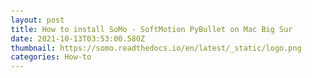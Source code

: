 ```yaml
---
layout: post
title: How to install SoMo - SoftMotion PyBullet on Mac Big Sur
date: 2021-10-13T03:53:00.580Z
thumbnail: https://somo.readthedocs.io/en/latest/_static/logo.png
categories: How-to
---
```

<html>
<head>
    <meta http-equiv="Content-Type" content="text/html; charset=utf-8"/>
    <title>SoMo - Soft Motion PyBullet</title>
    <style>
    /* cspell:disable-file */
    /* webkit printing magic: print all background colors */
    html {
        -webkit-print-color-adjust: exact;
    }

    * {
        box-sizing: border-box;
        -webkit-print-color-adjust: exact;
    }

    html, body {
        margin: 0;
        padding: 0;
    }

    @media only screen {
        body {
            margin: 2em auto;
            max-width: 900px;
            color: rgb(55, 53, 47);
        }
    }

    body {
        line-height: 1.5;
        white-space: pre-wrap;
    }

    a, a.visited {
        color: inherit;
        text-decoration: underline;
    }

    .pdf-relative-link-path {
        font-size: 80%;
        color: #444;
    }

    h1, h2, h3 {
        letter-spacing: -0.01em;
        line-height: 1.2;
        font-weight: 600;
        margin-bottom: 0;
    }

    .page-title {
        font-size: 2.5rem;
        font-weight: 700;
        margin-top: 0;
        margin-bottom: 0.75em;
    }

    h1 {
        font-size: 1.875rem;
        margin-top: 1.875rem;
    }

    h2 {
        font-size: 1.5rem;
        margin-top: 1.5rem;
    }

    h3 {
        font-size: 1.25rem;
        margin-top: 1.25rem;
    }

    .source {
        border: 1px solid #ddd;
        border-radius: 3px;
        padding: 1.5em;
        word-break: break-all;
    }

    .callout {
        border-radius: 3px;
        padding: 1rem;
    }

    figure {
        margin: 1.25em 0;
        page-break-inside: avoid;
    }

    figcaption {
        opacity: 0.5;
        font-size: 85%;
        margin-top: 0.5em;
    }

    mark {
        background-color: transparent;
    }

    .indented {
        padding-left: 1.5em;
    }

    hr {
        background: transparent;
        display: block;
        width: 100%;
        height: 1px;
        visibility: visible;
        border: none;
        border-bottom: 1px solid rgba(55, 53, 47, 0.09);
    }

    img {
        max-width: 100%;
    }

    @media only print {
        img {
            max-height: 100vh;
            object-fit: contain;
        }
    }

    @page {
        margin: 1in;
    }

    .collection-content {
        font-size: 0.875rem;
    }

    .column-list {
        display: flex;
        justify-content: space-between;
    }

    .column {
        padding: 0 1em;
    }

    .column:first-child {
        padding-left: 0;
    }

    .column:last-child {
        padding-right: 0;
    }

    .table_of_contents-item {
        display: block;
        font-size: 0.875rem;
        line-height: 1.3;
        padding: 0.125rem;
    }

    .table_of_contents-indent-1 {
        margin-left: 1.5rem;
    }

    .table_of_contents-indent-2 {
        margin-left: 3rem;
    }

    .table_of_contents-indent-3 {
        margin-left: 4.5rem;
    }

    .table_of_contents-link {
        text-decoration: none;
        opacity: 0.7;
        border-bottom: 1px solid rgba(55, 53, 47, 0.18);
    }

    table, th, td {
        border: 1px solid rgba(55, 53, 47, 0.09);
        border-collapse: collapse;
    }

    table {
        border-left: none;
        border-right: none;
    }

    th, td {
        font-weight: normal;
        padding: 0.25em 0.5em;
        line-height: 1.5;
        min-height: 1.5em;
        text-align: left;
    }

    th {
        color: rgba(55, 53, 47, 0.6);
    }

    ol, ul {
        margin: 0;
        margin-block-start: 0.6em;
        margin-block-end: 0.6em;
    }

    li > ol:first-child, li > ul:first-child {
        margin-block-start: 0.6em;
    }

    ul > li {
        list-style: disc;
    }

    ul.to-do-list {
        text-indent: -1.7em;
    }

    ul.to-do-list > li {
        list-style: none;
    }

    .to-do-children-checked {
        text-decoration: line-through;
        opacity: 0.375;
    }

    ul.toggle > li {
        list-style: none;
    }

    ul {
        padding-inline-start: 1.7em;
    }

    ul > li {
        padding-left: 0.1em;
    }

    ol {
        padding-inline-start: 1.6em;
    }

    ol > li {
        padding-left: 0.2em;
    }

    .mono ol {
        padding-inline-start: 2em;
    }

    .mono ol > li {
        text-indent: -0.4em;
    }

    .toggle {
        padding-inline-start: 0em;
        list-style-type: none;
    }/* Indent toggle children */
    .toggle > li > details {
        padding-left: 1.7em;
    }

    .toggle > li > details > summary {
        margin-left: -1.1em;
    }

    .selected-value {
        display: inline-block;
        padding: 0 0.5em;
        background: rgba(206, 205, 202, 0.5);
        border-radius: 3px;
        margin-right: 0.5em;
        margin-top: 0.3em;
        margin-bottom: 0.3em;
        white-space: nowrap;
    }

    .collection-title {
        display: inline-block;
        margin-right: 1em;
    }

    time {
        opacity: 0.5;
    }

    .icon {
        display: inline-block;
        max-width: 1.2em;
        max-height: 1.2em;
        text-decoration: none;
        vertical-align: text-bottom;
        margin-right: 0.5em;
    }

    img.icon {
        border-radius: 3px;
    }

    .user-icon {
        width: 1.5em;
        height: 1.5em;
        border-radius: 100%;
        margin-right: 0.5rem;
    }

    .user-icon-inner {
        font-size: 0.8em;
    }

    .text-icon {
        border: 1px solid #000;
        text-align: center;
    }

    .page-cover-image {
        display: block;
        object-fit: cover;
        width: 100%;
        height: 30vh;
    }

    .page-header-icon {
        font-size: 3rem;
        margin-bottom: 1rem;
    }

    .page-header-icon-with-cover {
        margin-top: -0.72em;
        margin-left: 0.07em;
    }

    .page-header-icon img {
        border-radius: 3px;
    }

    .link-to-page {
        margin: 1em 0;
        padding: 0;
        border: none;
        font-weight: 500;
    }

    p > .user {
        opacity: 0.5;
    }

    td > .user, td > time {
        white-space: nowrap;
    }

    input[type="checkbox"] {
        transform: scale(1.5);
        margin-right: 0.6em;
        vertical-align: middle;
    }

    p {
        margin-top: 0.5em;
        margin-bottom: 0.5em;
    }

    .image {
        border: none;
        margin: 1.5em 0;
        padding: 0;
        border-radius: 0;
        text-align: center;
    }

    .code, code {
        background: rgba(135, 131, 120, 0.15);
        border-radius: 3px;
        padding: 0.2em 0.4em;
        border-radius: 3px;
        font-size: 85%;
        tab-size: 2;
    }

    code {
        color: #eb5757;
    }

    .code {
        padding: 1.5em 1em;
    }

    .code-wrap {
        white-space: pre-wrap;
        word-break: break-all;
    }

    .code > code {
        background: none;
        padding: 0;
        font-size: 100%;
        color: inherit;
    }

    blockquote {
        font-size: 1.25em;
        margin: 1em 0;
        padding-left: 1em;
        border-left: 3px solid rgb(55, 53, 47);
    }

    .bookmark {
        text-decoration: none;
        max-height: 8em;
        padding: 0;
        display: flex;
        width: 100%;
        align-items: stretch;
    }

    .bookmark-title {
        font-size: 0.85em;
        overflow: hidden;
        text-overflow: ellipsis;
        height: 1.75em;
        white-space: nowrap;
    }

    .bookmark-text {
        display: flex;
        flex-direction: column;
    }

    .bookmark-info {
        flex: 4 1 180px;
        padding: 12px 14px 14px;
        display: flex;
        flex-direction: column;
        justify-content: space-between;
    }

    .bookmark-image {
        width: 33%;
        flex: 1 1 180px;
        display: block;
        position: relative;
        object-fit: cover;
        border-radius: 1px;
    }

    .bookmark-description {
        color: rgba(55, 53, 47, 0.6);
        font-size: 0.75em;
        overflow: hidden;
        max-height: 4.5em;
        word-break: break-word;
    }

    .bookmark-href {
        font-size: 0.75em;
        margin-top: 0.25em;
    }

    .sans {
        font-family: ui-sans-serif, -apple-system, BlinkMacSystemFont, "Segoe UI", Helvetica, "Apple Color Emoji", Arial, sans-serif, "Segoe UI Emoji", "Segoe UI Symbol";
    }

    .code {
        font-family: "SFMono-Regular", Menlo, Consolas, "PT Mono", "Liberation Mono", Courier, monospace;
    }

    .serif {
        font-family: Lyon-Text, Georgia, ui-serif, serif;
    }

    .mono {
        font-family: iawriter-mono, Nitti, Menlo, Courier, monospace;
    }

    .pdf .sans {
        font-family: Inter, ui-sans-serif, -apple-system, BlinkMacSystemFont, "Segoe UI", Helvetica, "Apple Color Emoji", Arial, sans-serif, "Segoe UI Emoji", "Segoe UI Symbol", 'Twemoji', 'Noto Color Emoji', 'Noto Sans CJK JP';
    }

    .pdf:lang(zh-CN) .sans {
        font-family: Inter, ui-sans-serif, -apple-system, BlinkMacSystemFont, "Segoe UI", Helvetica, "Apple Color Emoji", Arial, sans-serif, "Segoe UI Emoji", "Segoe UI Symbol", 'Twemoji', 'Noto Color Emoji', 'Noto Sans CJK SC';
    }

    .pdf:lang(zh-TW) .sans {
        font-family: Inter, ui-sans-serif, -apple-system, BlinkMacSystemFont, "Segoe UI", Helvetica, "Apple Color Emoji", Arial, sans-serif, "Segoe UI Emoji", "Segoe UI Symbol", 'Twemoji', 'Noto Color Emoji', 'Noto Sans CJK TC';
    }

    .pdf:lang(ko-KR) .sans {
        font-family: Inter, ui-sans-serif, -apple-system, BlinkMacSystemFont, "Segoe UI", Helvetica, "Apple Color Emoji", Arial, sans-serif, "Segoe UI Emoji", "Segoe UI Symbol", 'Twemoji', 'Noto Color Emoji', 'Noto Sans CJK KR';
    }

    .pdf .code {
        font-family: Source Code Pro, "SFMono-Regular", Menlo, Consolas, "PT Mono", "Liberation Mono", Courier, monospace, 'Twemoji', 'Noto Color Emoji', 'Noto Sans Mono CJK JP';
    }

    .pdf:lang(zh-CN) .code {
        font-family: Source Code Pro, "SFMono-Regular", Menlo, Consolas, "PT Mono", "Liberation Mono", Courier, monospace, 'Twemoji', 'Noto Color Emoji', 'Noto Sans Mono CJK SC';
    }

    .pdf:lang(zh-TW) .code {
        font-family: Source Code Pro, "SFMono-Regular", Menlo, Consolas, "PT Mono", "Liberation Mono", Courier, monospace, 'Twemoji', 'Noto Color Emoji', 'Noto Sans Mono CJK TC';
    }

    .pdf:lang(ko-KR) .code {
        font-family: Source Code Pro, "SFMono-Regular", Menlo, Consolas, "PT Mono", "Liberation Mono", Courier, monospace, 'Twemoji', 'Noto Color Emoji', 'Noto Sans Mono CJK KR';
    }

    .pdf .serif {
        font-family: PT Serif, Lyon-Text, Georgia, ui-serif, serif, 'Twemoji', 'Noto Color Emoji', 'Noto Serif CJK JP';
    }

    .pdf:lang(zh-CN) .serif {
        font-family: PT Serif, Lyon-Text, Georgia, ui-serif, serif, 'Twemoji', 'Noto Color Emoji', 'Noto Serif CJK SC';
    }

    .pdf:lang(zh-TW) .serif {
        font-family: PT Serif, Lyon-Text, Georgia, ui-serif, serif, 'Twemoji', 'Noto Color Emoji', 'Noto Serif CJK TC';
    }

    .pdf:lang(ko-KR) .serif {
        font-family: PT Serif, Lyon-Text, Georgia, ui-serif, serif, 'Twemoji', 'Noto Color Emoji', 'Noto Serif CJK KR';
    }

    .pdf .mono {
        font-family: PT Mono, iawriter-mono, Nitti, Menlo, Courier, monospace, 'Twemoji', 'Noto Color Emoji', 'Noto Sans Mono CJK JP';
    }

    .pdf:lang(zh-CN) .mono {
        font-family: PT Mono, iawriter-mono, Nitti, Menlo, Courier, monospace, 'Twemoji', 'Noto Color Emoji', 'Noto Sans Mono CJK SC';
    }

    .pdf:lang(zh-TW) .mono {
        font-family: PT Mono, iawriter-mono, Nitti, Menlo, Courier, monospace, 'Twemoji', 'Noto Color Emoji', 'Noto Sans Mono CJK TC';
    }

    .pdf:lang(ko-KR) .mono {
        font-family: PT Mono, iawriter-mono, Nitti, Menlo, Courier, monospace, 'Twemoji', 'Noto Color Emoji', 'Noto Sans Mono CJK KR';
    }

    .highlight-default {
        color: rgba(55, 53, 47, 1);
    }

    .highlight-gray {
        color: rgba(96, 96, 98, 0.93);
        fill: rgba(96, 96, 98, 0.93);
    }

    .highlight-brown {
        color: rgba(174, 102, 29, 1);
        fill: rgba(174, 102, 29, 1);
    }

    .highlight-orange {
        color: rgba(210, 82, 22, 1);
        fill: rgba(210, 82, 22, 1);
    }

    .highlight-yellow {
        color: rgba(203, 145, 47, 1);
        fill: rgba(203, 145, 47, 1);
    }

    .highlight-teal {
        color: rgba(62, 143, 53, 1);
        fill: rgba(62, 143, 53, 1);
    }

    .highlight-blue {
        color: rgba(33, 131, 190, 1);
        fill: rgba(33, 131, 190, 1);
    }

    .highlight-purple {
        color: rgba(151, 93, 190, 1);
        fill: rgba(151, 93, 190, 1);
    }

    .highlight-pink {
        color: rgba(203, 62, 132, 1);
        fill: rgba(203, 62, 132, 1);
    }

    .highlight-red {
        color: rgba(208, 60, 60, 1);
        fill: rgba(208, 60, 60, 1);
    }

    .highlight-gray_background {
        background: rgba(234, 234, 235, 0.93);
    }

    .highlight-brown_background {
        background: rgba(213, 130, 38, 0.13);
    }

    .highlight-orange_background {
        background: rgba(252, 103, 27, 0.13);
    }

    .highlight-yellow_background {
        background: rgba(253, 183, 63, 0.13);
    }

    .highlight-teal_background {
        background: rgba(76, 169, 66, 0.13);
    }

    .highlight-blue_background {
        background: rgba(45, 159, 226, 0.13);
    }

    .highlight-purple_background {
        background: rgba(187, 123, 230, 0.13);
    }

    .highlight-pink_background {
        background: rgba(255, 85, 163, 0.13);
    }

    .highlight-red_background {
        background: rgba(255, 82, 71, 0.13);
    }

    .block-color-default {
        color: inherit;
        fill: inherit;
    }

    .block-color-gray {
        color: rgba(96, 96, 98, 0.93);
        fill: rgba(96, 96, 98, 0.93);
    }

    .block-color-brown {
        color: rgba(174, 102, 29, 1);
        fill: rgba(174, 102, 29, 1);
    }

    .block-color-orange {
        color: rgba(210, 82, 22, 1);
        fill: rgba(210, 82, 22, 1);
    }

    .block-color-yellow {
        color: rgba(203, 145, 47, 1);
        fill: rgba(203, 145, 47, 1);
    }

    .block-color-teal {
        color: rgba(62, 143, 53, 1);
        fill: rgba(62, 143, 53, 1);
    }

    .block-color-blue {
        color: rgba(33, 131, 190, 1);
        fill: rgba(33, 131, 190, 1);
    }

    .block-color-purple {
        color: rgba(151, 93, 190, 1);
        fill: rgba(151, 93, 190, 1);
    }

    .block-color-pink {
        color: rgba(203, 62, 132, 1);
        fill: rgba(203, 62, 132, 1);
    }

    .block-color-red {
        color: rgba(208, 60, 60, 1);
        fill: rgba(208, 60, 60, 1);
    }

    .block-color-gray_background {
        background: rgba(234, 234, 235, 0.93);
    }

    .block-color-brown_background {
        background: rgba(213, 130, 38, 0.13);
    }

    .block-color-orange_background {
        background: rgba(252, 103, 27, 0.13);
    }

    .block-color-yellow_background {
        background: rgba(253, 183, 63, 0.13);
    }

    .block-color-teal_background {
        background: rgba(76, 169, 66, 0.13);
    }

    .block-color-blue_background {
        background: rgba(45, 159, 226, 0.13);
    }

    .block-color-purple_background {
        background: rgba(187, 123, 230, 0.13);
    }

    .block-color-pink_background {
        background: rgba(255, 85, 163, 0.13);
    }

    .block-color-red_background {
        background: rgba(255, 82, 71, 0.13);
    }

    .select-value-color-gray {
        background-color: rgba(234, 234, 235, 0.93);
    }

    .select-value-color-brown {
        background-color: rgba(213, 130, 38, 0.13);
    }

    .select-value-color-orange {
        background-color: rgba(252, 103, 27, 0.13);
    }

    .select-value-color-yellow {
        background-color: rgba(253, 183, 63, 0.13);
    }

    .select-value-color-green {
        background-color: rgba(76, 169, 66, 0.13);
    }

    .select-value-color-blue {
        background-color: rgba(45, 159, 226, 0.13);
    }

    .select-value-color-purple {
        background-color: rgba(187, 123, 230, 0.13);
    }

    .select-value-color-pink {
        background-color: rgba(255, 85, 163, 0.13);
    }

    .select-value-color-red {
        background-color: rgba(255, 82, 71, 0.13);
    }

    .checkbox {
        display: inline-flex;
        vertical-align: text-bottom;
        width: 16;
        height: 16;
        background-size: 16px;
        margin-left: 2px;
        margin-right: 5px;
    }

    .checkbox-on {
        background-image: url("data:image/svg+xml;charset=UTF-8,%3Csvg%20width%3D%2216%22%20height%3D%2216%22%20viewBox%3D%220%200%2016%2016%22%20fill%3D%22none%22%20xmlns%3D%22http%3A%2F%2Fwww.w3.org%2F2000%2Fsvg%22%3E%0A%3Crect%20width%3D%2216%22%20height%3D%2216%22%20fill%3D%22%2358A9D7%22%2F%3E%0A%3Cpath%20d%3D%22M6.71429%2012.2852L14%204.9995L12.7143%203.71436L6.71429%209.71378L3.28571%206.2831L2%207.57092L6.71429%2012.2852Z%22%20fill%3D%22white%22%2F%3E%0A%3C%2Fsvg%3E");
    }

    .checkbox-off {
        background-image: url("data:image/svg+xml;charset=UTF-8,%3Csvg%20width%3D%2216%22%20height%3D%2216%22%20viewBox%3D%220%200%2016%2016%22%20fill%3D%22none%22%20xmlns%3D%22http%3A%2F%2Fwww.w3.org%2F2000%2Fsvg%22%3E%0A%3Crect%20x%3D%220.75%22%20y%3D%220.75%22%20width%3D%2214.5%22%20height%3D%2214.5%22%20fill%3D%22white%22%20stroke%3D%22%2336352F%22%20stroke-width%3D%221.5%22%2F%3E%0A%3C%2Fsvg%3E");
    }
    </style>
</head>
<body>
    <article id="917ac2ad-d223-4631-aa98-de2fda07df2f" class="page sans">
        <header>
            <h1 class="page-title">SoMo - Soft Motion PyBullet</h1>
        </header>
        <div class="page-body">
            <h2 id="f9d77d06-2793-465d-965b-33660179c14a" class="">Installation on Mac Big Sur</h2>
            <p id="23b4331d-fae4-4162-a99d-a2ea0279431b" class="">Install HomeBrew for Mac</p>
            <pre id="a19562e8-cd52-48fa-b95a-6a19a790b450" class="code">
                <code>/bin/bash -c &quot;$(curl -fsSL https://raw.githubusercontent.com/Homebrew/install/HEAD/install.sh)&quot;</code>
            </pre>
            <p id="f9118dd2-851a-4026-a07a-72bffa05f539" class=""></p>
            <p id="7c4672e9-7f98-4165-95a7-74716f3f9ccf" class="">Install newest Python (3.9)</p>
            <pre id="a80127e6-0d99-4678-b704-45da4f1c77f4" class="code">
                <code>sudo brew install python</code>
            </pre>
            <p id="fe060204-30df-4499-93c7-5a205c0f0fdd" class=""></p>
            <p id="d52ffc73-fb44-4b3f-94e4-86c377487922" class="">Install packages which might be not installed yet</p>
            <pre id="de91fd3d-d48e-4512-a479-acab6fc163bb" class="code">
                <code>sudo brew install pkg-config
                sudo brew install freetype</code>
            </pre>
            <p id="7632703b-0b57-40ee-8593-a14eeb98de3c" class=""></p>
            <p id="0eb94c7f-dc53-4b8f-87c8-5e054c70eb16" class="">Clone repo</p>
            <pre id="5fae9452-d296-45c4-9807-dae63e7cf086" class="code">
                <code>git clone https://github.com/GrauleM/somo.git</code>
            </pre>
            <p id="4e01e5af-67d9-452b-a879-ead2289132a4" class=""></p>
            <p id="5cd25e9f-65ab-4ef0-9640-91d872c6b5af" class="">
                Create virtual environment, might need to change 
                <code>3.9</code>
                 to a newer version
            </p>
            <pre id="e532ba1f-84f9-4192-97d4-2060fffac478" class="code">
                <code>cd somo
                python3.9 -m venv venv</code>
            </pre>
            <p id="d268ff57-ea5e-4480-a032-4395101afdb3" class=""></p>
            <p id="4276af86-d370-45a0-8e7a-73c7a38a9f3b" class="">Activate venv</p>
            <pre id="bcba73a8-7768-4fb9-a07a-b76dc783d1fc" class="code">
                <code>source venv/bin/activate</code>
            </pre>
            <p id="db61298f-197c-4609-9d3d-4d85ec6ed53d" class=""></p>
            <p id="19e88719-259b-4cc5-a215-b36137f7ca88" class="">
                Check 
                <code>clang</code>
                 version in Mac
            </p>
            <pre id="98885fcf-8d5b-407e-9f71-b5f83d6eadd3" class="code">
                <code>clang --version</code>
            </pre>
            <p id="ed912f6e-de88-4e04-a884-181b88ebdb8a" class="">If it is 11.0, install the latest one (12.0). Installation might take long (30 mins)</p>
            <pre id="d71b7751-20c1-414f-8063-9cbfe4b30408" class="code">
                <code>sudo rm -rf /Library/Developer/CommandLineTools
                sudo xcode-select --install
                sudo xcode-select --switch /Library/Developer/CommandLineTools</code>
            </pre>
            <p id="9c6844ce-034a-4afb-bd00-3f823ea120ef" class="">
                Check 
                <code>clang --version</code>
                 again, make sure it 12.0
            </p>
            <p id="59fe98fb-7cc7-4855-9e50-1db0babec96c" class=""></p>
            <p id="4351282f-347b-42e4-91a7-746c9cc966c5" class="">Install pybullet</p>
            <pre id="929bd42c-1e23-449b-a2d4-16e4b7c59045" class="code">
                <code>pip3 install pybullet --upgrade</code>
            </pre>
            <p id="e6b1d351-cd5d-4336-a24e-eaa98adbb50d" class="">Install numpy 1.19</p>
            <pre id="7a17a17b-be48-4147-86ff-80dc63f3b0e2" class="code">
                <code>pip3 install numpy==1.19</code>
            </pre>
            <p id="86a86e43-1481-45e1-bc92-29f29325974a" class=""></p>
            <p id="0115ca8c-6762-435b-bae7-c42d19075579" class="">
                Remove 
                <code>pybullet</code>
                 and 
                <code>numpy</code>
                 from 
                <code>requirements.txt</code>
            </p>
            <p id="d23f0cac-3fba-4522-9275-aa57ff2297f5" class="">
                Install 
                <code>requirements.txt</code>
            </p>
            <pre id="42335a7d-9299-4cf0-8844-f8852de178fa" class="code">
                <code>pip3 install -r requirements.txt</code>
            </pre>
            <p id="58ce3831-6c44-4d56-9acc-290e95c5abe4" class=""></p>
            <p id="645987d6-9a26-4efd-8982-c4c7b0f14b4d" class="">Install SoMo</p>
            <pre id="af6787d9-8669-4e1a-a71a-7bb7e15b7704" class="code">
                <code>pip3 install -e .</code>
            </pre>
            <p id="2c58f951-c857-4b7c-8819-c0863cd40a13" class=""></p>
            <p id="f62dc198-1907-4fc7-bf56-bb71f7f05ef8" class="">Run test</p>
            <pre id="86e335f7-9700-471f-af07-478bf815543e" class="code">
                <code>python examples/iros2021/playing_ball/run_bb.py</code>
            </pre>
        </div>
    </article>
</body>
</html>

